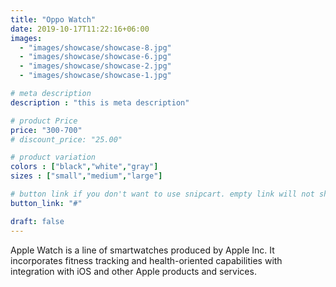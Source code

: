 ```yaml
---
title: "Oppo Watch"
date: 2019-10-17T11:22:16+06:00
images: 
  - "images/showcase/showcase-8.jpg"
  - "images/showcase/showcase-6.jpg"
  - "images/showcase/showcase-2.jpg"
  - "images/showcase/showcase-1.jpg"

# meta description
description : "this is meta description"

# product Price
price: "300-700"
# discount_price: "25.00"

# product variation
colors : ["black","white","gray"]
sizes : ["small","medium","large"]

# button link if you don't want to use snipcart. empty link will not show button
button_link: "#"

draft: false
---
```


Apple Watch is a line of smartwatches produced by Apple Inc. It incorporates fitness tracking and health-oriented capabilities with integration with iOS and other Apple products and services.
